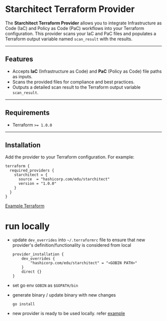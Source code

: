 # Starchitect Terraform Provider

The **Starchitect Terraform Provider** allows you to integrate Infrastructure as Code (IaC) and Policy as Code (PaC) workflows into your Terraform configuration. This provider scans your IaC and PaC files and populates a Terraform output variable named `scan_result` with the results.

---

## Features

- Accepts **IaC** (Infrastructure as Code) and **PaC** (Policy as Code) file paths as inputs.
- Scans the provided files for compliance and best practices.
- Outputs a detailed scan result to the Terraform output variable `scan_result`.

---

## Requirements

- Terraform `>= 1.0.0`

---

## Installation

Add the provider to your Terraform configuration. For example:

```hcl
terraform {
  required_providers {
    starchitect = {
      source  = "hashicorp.com/edu/starchitect"
      version = "1.0.0"
    }
  }
}
```
[Example Terraform](./example/main.tf)


# run locally

- update `dev_overrides` into `~/.terraformrc` file  to ensure that new provider's definition/functionality is considered from local

    ```
    provider_installation {
        dev_overrides {
            "hashicorp.com/edu/starchitect" = "<GOBIN PATH>"
        }
        direct {}
    }
    ```

- set go env `GOBIN` as `$GOPATH/bin`


- generate binary / update binary with new changes

    ```
    go install
    ```

- new provider is ready to be used locally. refer [example](./example/main.tf)